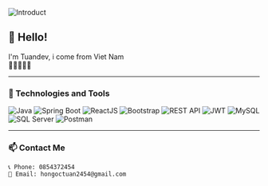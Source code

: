 ![Introduct](https://github.com/Tuandevweb/Tuandevweb/blob/main/gif.gif?raw=true)

## 👋 Hello!
I'm Tuandev, i come from Viet Nam  
🍚🍇🏯🎁😊

---

### 🔧 Technologies and Tools  
![Java](https://img.shields.io/badge/Java-%23ED8B00.svg?style=flat-square&logo=openjdk&logoColor=white)
![Spring Boot](https://img.shields.io/badge/Spring_Boot-6DB33F?style=flat-square&logo=spring-boot&logoColor=white)
![ReactJS](https://img.shields.io/badge/React-%2320232a.svg?style=flat-square&logo=react&logoColor=%2361DAFB)
![Bootstrap](https://img.shields.io/badge/Bootstrap-%23563D7C.svg?style=flat-square&logo=bootstrap&logoColor=white)
![REST API](https://img.shields.io/badge/REST--API-%2300BCD4.svg?style=flat-square)
![JWT](https://img.shields.io/badge/JWT-%2300ACD7.svg?style=flat-square)
![MySQL](https://img.shields.io/badge/MySQL-%2300f.svg?style=flat-square&logo=mysql&logoColor=white)
![SQL Server](https://img.shields.io/badge/SQL_Server-CC2927?style=flat-square&logo=microsoft-sql-server&logoColor=white)
![Postman](https://img.shields.io/badge/Postman-FF6C37?style=flat-square&logo=postman&logoColor=white)



---

### 📫 Contact Me  

```text
📞 Phone: 0854372454  
📧 Email: hongoctuan2454@gmail.com

